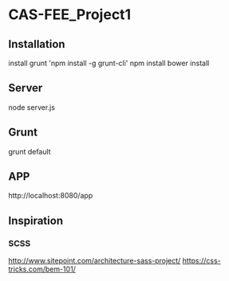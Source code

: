 # CAS-FEE_Project1

## Installation
install grunt 'npm install -g grunt-cli'
npm install
bower install

## Server
node server.js

## Grunt
grunt default

## APP
http://localhost:8080/app

## Inspiration
### SCSS
http://www.sitepoint.com/architecture-sass-project/
https://css-tricks.com/bem-101/
